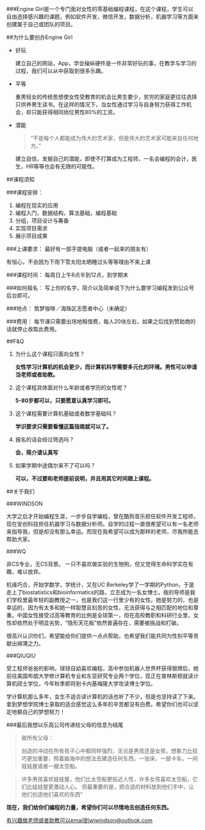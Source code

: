 ###Engine Girl是一个专门面对女性的零基础编程课程，在这个课程，学生可以自由选择感兴趣的课题，例如软件开发，微信开发，数据分析，机器学习等方面来创建属于自己或团队的项目。

##为什么要创办Engine Girl

- 好玩

    建立自己的网站，App，学会操纵硬件是一件非常好玩的事，在教学与学习的过程，我们可以从中获取到很多乐趣。

- 平等

    重男轻女的传统思想使女性受教育的机会比男生要少，贫穷的家庭更往往选择只供养男生读书。在这样的情况下，当女性通过学习与自身努力获得工作机会，却只能获得相同岗位男性80%的工资。

- 潜能

    > “不是每个人都能成为伟大的艺术家，但是伟大的艺术家可能来自任何地方。”

    建立自信，发掘自己的潜能，即使不打算成为工程师，一名会编程的会计，医生，HR等等也会有无限的可能性。 

##课程须知

###课程安排：
1. 编程在现实的应用
2. 编程入门，数据结构，算法基础，编程基础
3. 分组，项目设计与筹备
4. 实现项目需求
5. 展示项目成果

###上课要求：
最好有一部手提电脑（或者一起来的朋友有）

有恒心，不会因为下雨下雪太阳太晒睡过头等等理由不来上课

###课程时间：
每周日上午8点半到12点，到学期末

###如何报名：
写上你的名字，简介以及简单说下为什么要学习编程发到公众号后台即可。

###地点：
筑梦咖啡／海珠区志愿者中心（未确定）


###费用：
每节课只需要出场地租借费，每人20块左右，如果之后找到赞助商的话就停止收取此费用。


##F&Q
1. 为什么这个课程只面向女性？
    
    **女性学习计算机的机会更少，而计算机科学需要多元化的环境。男性可以申请当老师或者助教。**

2. 这个课程具体面对什么年龄或者学历的女性呢？
    
    **5-80岁都可以，只要愿意认真学习即可。**

3. 这个课程需要计算机基础或者数学基础吗？

    **学识要求只需要看懂这篇指南就可以了。**

4. 报名的话会经过筛选吗？

    **会，简介请认真写**

5. 如果学期中途偶尔来不了可以吗？

    **可以，不过要和老师提前说明，并且用其它时间跟上课程。**


##关于我们

###WINDSON

大学之后才开始编程生涯，一步步自学编程，曾在酷狗音乐担任软件开发工程师，现在安创科技担任机器学习与数据分析师。自学的过程一直很希望可以有一名老师来指导我，但是却没有那么幸运。而现在我希望可以成为那样的老师，尽我所能去帮助大家。

###WQ

非CS专业，无CS背景。
一只不喜欢做实验的生物狗，但又觉得生命科学实在有趣，难以放弃。

机缘巧合，开始学数学，学统计，又在UC Berkeley学了一学期的Python，于是走上了biostatistics和bioinformatics的路，立志成为一名女博士。我的导师是我们学校里最年轻的副教授之一，也是我们这一行里少有的女性。她是努力的，也是幸运的，因为有太多和她一样聪慧且刻苦的女性，无法获得与之相匹配的地位和尊重。中国女性接受过高等教育的比例是全球第一，但在高校教职和科研行业里，女性却依然处于明显劣势，“隐形天花板”依然普遍存在，需要被挑战和打破。

很高兴认识你们，希望能给你们提供一点点帮助，也希望我们能共同为性别平等贡献出绵薄之力。


###QIUQIU

受工程师爸爸的影响，球球自幼喜欢编程，高中参加机器人世界杯获得银牌后，她前往美国布朗大学修计算机专业和东亚研究专业两个学位，现正在普林斯顿就读计算机硕士学位，今年秋季即将到卡内基梅隆大学攻读博士学位。

学计算机那么多年，女生不适合读计算机的话也听了不少，但是也坚持读了下来。拿到梦想学院博士录取的适合感觉这么多年的辛苦都没有白费。希望你们也可以坚定地朝自己的梦想努力！



###最后我想以乐高公司传递给父母的信息为结尾

> 致所有父母：

> 创造的冲动在所有孩子心中都同样强烈，无论是男孩还是女孩，想象力比技巧更加重要，照着脑海中的想法去建造任何东西，一张床，一部卡车，一间娃娃屋或者一艘太空船。

> 许多男孩喜欢娃娃屋，他们比太空船更贴近人性，许多女孩喜欢太空船，它们比娃娃屋更激动人心。
  但最重要的是，把合适的材料放到他们手中，让他们创造他们喜欢的东西”

**现在，我们给你们编程的力量，希望你们可以尽情地去创造任何东西。**


有兴趣做老师或者助教可以email到wiwindson@outlook.com
